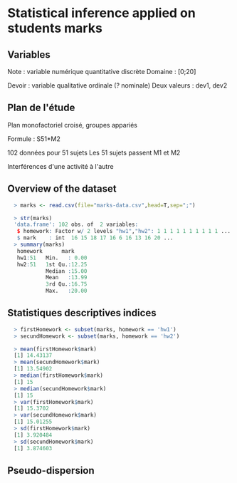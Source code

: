 # Statistical inference applied on students marks

## Variables

Note : variable numérique quantitative discrète 
Domaine : [0;20]

Devoir : variable qualitative ordinale (? nominale)
Deux valeurs : dev1, dev2

## Plan de l'étude

Plan monofactoriel croisé, groupes appariés

Formule : S51*M2

102 données pour 51 sujets
Les 51 sujets passent M1 et M2

Interférences d'une activité à l'autre

## Overview of the dataset

```r
  > marks <- read.csv(file="marks-data.csv",head=T,sep=";")

  > str(marks)
  'data.frame': 102 obs. of  2 variables:
   $ homework: Factor w/ 2 levels "hw1","hw2": 1 1 1 1 1 1 1 1 1 1 ...
   $ mark    : int  16 15 18 17 16 6 16 13 16 20 ...
  > summary(marks)
   homework      mark      
   hw1:51   Min.   : 0.00  
   hw2:51   1st Qu.:12.25  
            Median :15.00  
            Mean   :13.99  
            3rd Qu.:16.75  
            Max.   :20.00  
```

## Statistiques descriptives indices

```r
  > firstHomework <- subset(marks, homework == 'hw1')
  > secundHomework <- subset(marks, homework == 'hw2')

  > mean(firstHomework$mark)
  [1] 14.43137
  > mean(secundHomework$mark)
  [1] 13.54902
  > median(firstHomework$mark)
  [1] 15
  > median(secundHomework$mark)
  [1] 15
  > var(firstHomework$mark)
  [1] 15.3702
  > var(secundHomework$mark)
  [1] 15.01255
  > sd(firstHomework$mark)
  [1] 3.920484
  > sd(secundHomework$mark)
  [1] 3.874603
```

## Pseudo-dispersion
